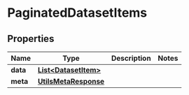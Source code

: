 

# PaginatedDatasetItems


## Properties

| Name | Type | Description | Notes |
|------------ | ------------- | ------------- | -------------|
|**data** | [**List&lt;DatasetItem&gt;**](DatasetItem.md) |  |  |
|**meta** | [**UtilsMetaResponse**](UtilsMetaResponse.md) |  |  |



